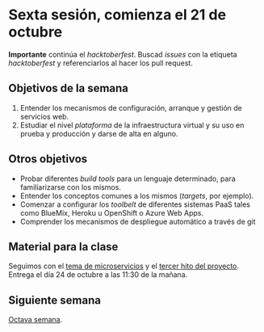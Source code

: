 # Sexta sesión, comienza el 21 de octubre

**Importante** continúa el *hacktoberfest*. Buscad *issues* con la
etiqueta *hacktoberfest* y referenciarlos al hacer los pull request.

## Objetivos de la semana

1. Entender los mecanismos de configuración, arranque y gestión de servicios web.
2. Estudiar el nivel *plataforma* de la infraestructura virtual y su
   uso en prueba y producción y darse de alta en alguno.

## Otros objetivos

* Probar diferentes *build tools* para un lenguaje determinado, para familiarizarse con los mismos.
* Entender los conceptos comunes a los mismos (*targets*, por ejemplo).
* Comenzar a configurar los *toolbelt* de diferentes sistemas PaaS tales como BlueMix, Heroku u OpenShift o Azure Web Apps.
* Comprender los mecanismos de despliegue automático a través de git

## Material para la clase

Seguimos con el
[tema de microservicios](http://jj.github.io/IV/documentos/temas/Microservicios) y
el [tercer hito del proyecto](http://jj.github.io/IV/documentos/proyecto/3.Microservicios). Entrega el día 24 de octubre a las 11:30 de la mañana.

## Siguiente semana

[Octava semana](semana-08.md).


